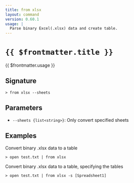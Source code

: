 ```yaml
---
title: from xlsx
layout: command
version: 0.60.1
usage: |
  Parse binary Excel(.xlsx) data and create table.
---
```


# `{{ $frontmatter.title }}`

<div style='white-space: pre-wrap;'>{{ $frontmatter.usage }}</div>

## Signature

`> from xlsx --sheets`

## Parameters

- `--sheets {list<string>}`: Only convert specified sheets

## Examples

Convert binary .xlsx data to a table

```shell
> open test.txt | from xlsx
```

Convert binary .xlsx data to a table, specifying the tables

```shell
> open test.txt | from xlsx -s [Spreadsheet1]
```
